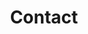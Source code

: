 ---
title : Contact



design:
  columns: '1'


content:
  coordinates:
    latitude: '35.848292'
    longitude: '127.131965'
    email : gjakdoo@jbnu.ac.kr

---